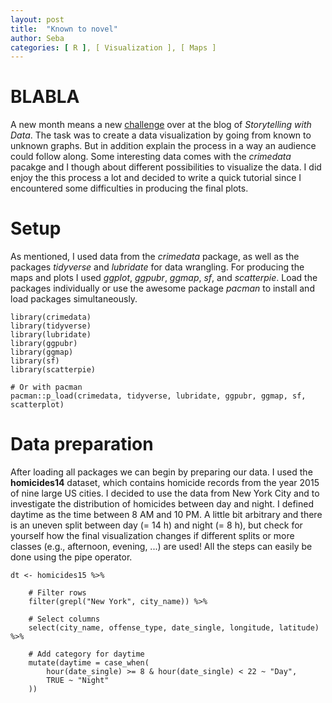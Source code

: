 ```yaml
---
layout: post
title:  "Known to novel"
author: Seba
categories: [ R ], [ Visualization ], [ Maps ]
---
```


# BLABLA

A new month means a new [challenge](https://community.storytellingwithdata.com/challenges/sep-2022-known-to-novel) over at the blog of *Storytelling with Data*.
The task was to create a data visualization by going from known to unknown graphs. But in addition explain the process in a way an audience could follow along.
Some interesting data comes with the *crimedata* pacakge and I though about different possibilities to visualize the data. I did enjoy the this process a lot
and decided to write a quick tutorial since I encountered some difficulties in producing the final plots. 

# Setup

As mentioned, I used data from the *crimedata* package, as well as the packages *tidyverse* and *lubridate* for data wrangling. For producing the maps and plots
I used *ggplot*, *ggpubr*, *ggmap*, *sf*, and *scatterpie*. Load the packages individually or use the awesome package *pacman* to install and load packages simultaneously.

```{r, include = TRUE, echo = FALSE}
library(crimedata)
library(tidyverse)
library(lubridate)
library(ggpubr)
library(ggmap)
library(sf)
library(scatterpie)

# Or with pacman
pacman::p_load(crimedata, tidyverse, lubridate, ggpubr, ggmap, sf, scatterplot)
```

# Data preparation

After loading all packages we can begin by preparing our data. I used the **homicides14** dataset, which contains homicide records from the year 2015 of nine
large US cities. I decided to use the data from New York City and to investigate the distribution of homicides between day and night. I defined daytime
as the time between 8 AM and 10 PM. A little bit arbitrary and there is an uneven split between day (= 14 h) and night (= 8 h), but check for yourself how
the final visualization changes if different splits or more classes (e.g., afternoon, evening, ...) are used! All the steps can easily be done using the
pipe operator.

```{r, include = TRUE, echo = FALSE}
dt <- homicides15 %>%
    
    # Filter rows
    filter(grepl("New York", city_name)) %>%
    
    # Select columns
    select(city_name, offense_type, date_single, longitude, latitude) %>%
    
    # Add category for daytime
    mutate(daytime = case_when(
        hour(date_single) >= 8 & hour(date_single) < 22 ~ "Day",
        TRUE ~ "Night"
    ))
```

